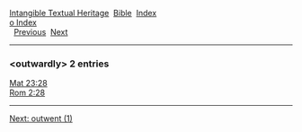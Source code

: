 [Intangible Textual Heritage](../../index)  [Bible](../index) 
[Index](index)   
[o Index](_o_)  
  [Previous](c08126)  [Next](c08128) 

------------------------------------------------------------------------

### &lt;outwardly&gt; 2 entries

[Mat 23:28](../kjv/mat023.htm#028)  
[Rom 2:28](../kjv/rom002.htm#028)  

------------------------------------------------------------------------

[Next: outwent (1)](c08128)
